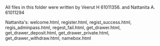 All files in this folder were written by Veerut H 61011356. and Nattanita A. 61011294

Nattanita's:
welcome.html,
register.html,
regist_success.html,
regis_adminpass.html,
regest_fail.html,
get_drawer.html,
get_drawer_deposit.html,
get_drawer_private.html,
get_drawer_withdraw.html,
namebox.html
